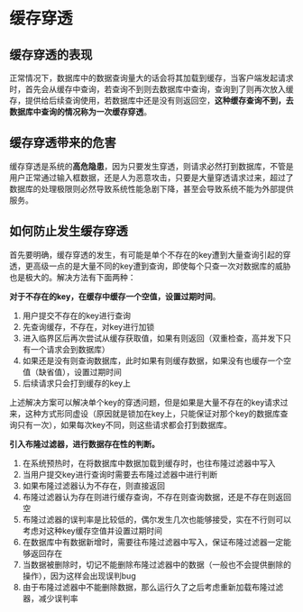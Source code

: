 # 缓存穿透

## 缓存穿透的表现

正常情况下，数据库中的数据查询量大的话会将其加载到缓存，当客户端发起请求时，首先会从缓存中查询，若查询不到则去数据库中查询，查询到了则再次放入缓存，提供给后续查询使用，若数据库中还是没有则返回空，**这种缓存查询不到，去数据库中查询的情况称为一次缓存穿透**。

## 缓存穿透带来的危害

缓存穿透是系统的**高危隐患**，因为只要发生穿透，则请求必然打到数据库，不管是用户正常通过输入框数据，还是人为恶意攻击，只要是大量穿透请求过来，超过了数据库的处理极限则必然导致系统性能急剧下降，甚至会导致系统不能为外部提供服务。

## 如何防止发生缓存穿透

首先要明确，缓存穿透的发生，有可能是单个不存在的key遭到大量查询引起的穿透，更高级一点的是大量不同的key遭到查询，即使每个只查一次对数据库的威胁也是极大的。解决方法有下面两种：

**对于不存在的key，在缓存中缓存一个空值，设置过期时间**。

1. 用户提交不存在的key进行查询
2. 先查询缓存，不存在，对key进行加锁
3. 进入临界区后再次尝试从缓存获取值，如果有则返回（双重检查，高并发下只有一个请求会到数据库）
4. 如果还是没有则查询数据库，此时如果有则缓存数据，如果没有也缓存一个空值（缺省值），设置过期时间
5. 后续请求只会打到缓存的key上

上述解决方案可以解决单个key的穿透问题，但是如果是大量不存在的key请求过来，这种方式形同虚设（原因就是锁加在key上，只能保证对那个key的数据库查询只有一次），如果每次key不同，则这些请求都会打到数据库。

**引入布隆过滤器，进行数据存在性的判断。**

1. 在系统预热时，在将数据库中数据加载到缓存时，也往布隆过滤器中写入
2. 当用户提交key进行查询时需要去布隆过滤器中进行判断
3. 如果布隆过滤器认为不存在，则直接返回
4. 布隆过滤器认为存在则进行缓存查询，不存在则查询数据，还是不存在则返回空
5. 布隆过滤器的误判率是比较低的，偶尔发生几次也能够接受，实在不行则可以考虑对这种key缓存空值并设置过期时间
6. 在数据库中有数据新增时，需要往布隆过滤器中写入，保证布隆过滤器一定能够返回存在
7. 当数据被删除时，切记不能删除布隆过滤器中的数据（一般也不会提供删除的操作），因为这样会出现误判bug
8. 由于布隆过滤器中不能删除数据，那么运行久了之后考虑重新加载布隆过滤器，减少误判率


